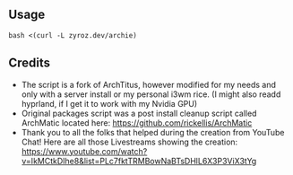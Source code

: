## Usage

```
bash <(curl -L zyroz.dev/archie)
```

## Credits

- The script is a fork of ArchTitus, however modified for my needs and only with a server install or my personal i3wm rice. (I might also readd hyprland, if I get it to work with my Nvidia GPU)
- Original packages script was a post install cleanup script called ArchMatic located here: https://github.com/rickellis/ArchMatic
- Thank you to all the folks that helped during the creation from YouTube Chat! Here are all those Livestreams showing the creation: <https://www.youtube.com/watch?v=IkMCtkDIhe8&list=PLc7fktTRMBowNaBTsDHlL6X3P3ViX3tYg>
